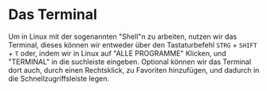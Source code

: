 # Das Terminal

Um in Linux mit der sogenannten "Shell"n zu arbeiten, nutzen wir das Terminal, dieses können wir entweder über den Tastaturbefehl `STRG` + `SHIFT` + `T` oder, indem wir in Linux auf "ALLE PROGRAMME" Klicken, und "TERMINAL" in die suchleiste eingeben. Optional können wir das Terminal dort auch, durch einen Rechtsklick, zu Favoriten hinzufügen, und dadurch in die Schnellzugriffsleiste legen.

